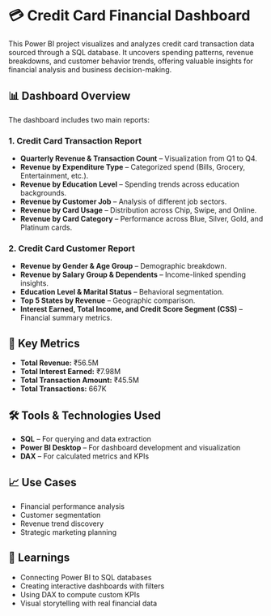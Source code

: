# 💳 Credit Card Financial Dashboard

This Power BI project visualizes and analyzes credit card transaction data sourced through a SQL database. It uncovers spending patterns, revenue breakdowns, and customer behavior trends, offering valuable insights for financial analysis and business decision-making.

## 📊 Dashboard Overview

The dashboard includes two main reports:

### 1. Credit Card Transaction Report
- **Quarterly Revenue & Transaction Count** – Visualization from Q1 to Q4.
- **Revenue by Expenditure Type** – Categorized spend (Bills, Grocery, Entertainment, etc.).
- **Revenue by Education Level** – Spending trends across education backgrounds.
- **Revenue by Customer Job** – Analysis of different job sectors.
- **Revenue by Card Usage** – Distribution across Chip, Swipe, and Online.
- **Revenue by Card Category** – Performance across Blue, Silver, Gold, and Platinum cards.

### 2. Credit Card Customer Report
- **Revenue by Gender & Age Group** – Demographic breakdown.
- **Revenue by Salary Group & Dependents** – Income-linked spending insights.
- **Education Level & Marital Status** – Behavioral segmentation.
- **Top 5 States by Revenue** – Geographic comparison.
- **Interest Earned, Total Income, and Credit Score Segment (CSS)** – Financial summary metrics.

## 📌 Key Metrics
- **Total Revenue:** ₹56.5M  
- **Total Interest Earned:** ₹7.98M  
- **Total Transaction Amount:** ₹45.5M  
- **Total Transactions:** 667K  

## 🛠 Tools & Technologies Used
- **SQL** – For querying and data extraction
- **Power BI Desktop** – For dashboard development and visualization
- **DAX** – For calculated metrics and KPIs

## 📈 Use Cases
- Financial performance analysis  
- Customer segmentation  
- Revenue trend discovery  
- Strategic marketing planning  

## 🧠 Learnings
- Connecting Power BI to SQL databases
- Creating interactive dashboards with filters
- Using DAX to compute custom KPIs
- Visual storytelling with real financial data

